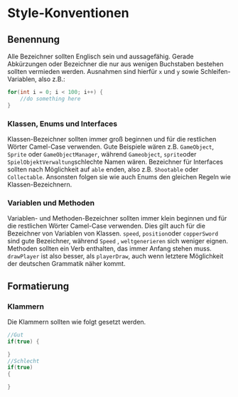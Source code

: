 # Style-Konventionen

## Benennung

Alle Bezeichner sollten Englisch sein und aussagefähig. Gerade Abkürzungen oder Bezeichner die nur aus wenigen Buchstaben bestehen sollten vermieden werden. Ausnahmen sind hierfür `x` und `y` sowie Schleifen-Variablen, also z.B.:

```java
for(int i = 0; i < 100; i++) {
    //do something here
}
```

### Klassen, Enums und Interfaces

Klassen-Bezeichner sollten immer groß beginnen und für die restlichen Wörter Camel-Case verwenden. Gute Beispiele wären z.B. `GameObject`, `Sprite` oder `GameObjectManager`, während `Gameobject`, `sprite`oder `SpielObjektVerwaltung`schlechte Namen wären. Bezeichner für Interfaces sollten nach Möglichkeit auf `able` enden, also z.B. `Shootable` oder `Collectable`. Ansonsten folgen sie wie auch Enums den gleichen Regeln wie Klassen-Bezeichnern.

### Variablen und Methoden

Variablen- und Methoden-Bezeichner sollten immer klein beginnen und für die restlichen Wörter Camel-Case verwenden. Dies gilt auch für die Bezeichner von Variablen von Klassen. `speed`, `position`oder `copperSword` sind gute Bezeichner, während `Speed` , `weltgenerieren` sich weniger eignen. Methoden sollten ein Verb enthalten, das immer Anfang stehen muss. `drawPlayer` ist also besser, als `playerDraw`, auch wenn letztere Möglichkeit der deutschen Grammatik näher kommt.

## Formatierung

### Klammern

Die Klammern sollten wie folgt gesetzt werden.

```java
//Gut
if(true) {

}
//Schlecht
if(true)
{

}
```